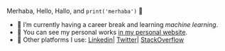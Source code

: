 Merhaba, Hello, Hallo, and `print('merhaba')` 👋

- 🤖 I’m currently having a career break and learning _machine learning_.  
- 🎨 You can see my personal works [in my personal website](https://ikocabiyik.com/).  
- 🔗 Other platforms I use: 
[Linkedin](https://www.linkedin.com/in/imrankocabiyik/)|
[Twitter](https://twitter.com/imrankocabiyik)|
[StackOverflow](https://stackoverflow.com/users/5070121/imran-kocabiyik)

